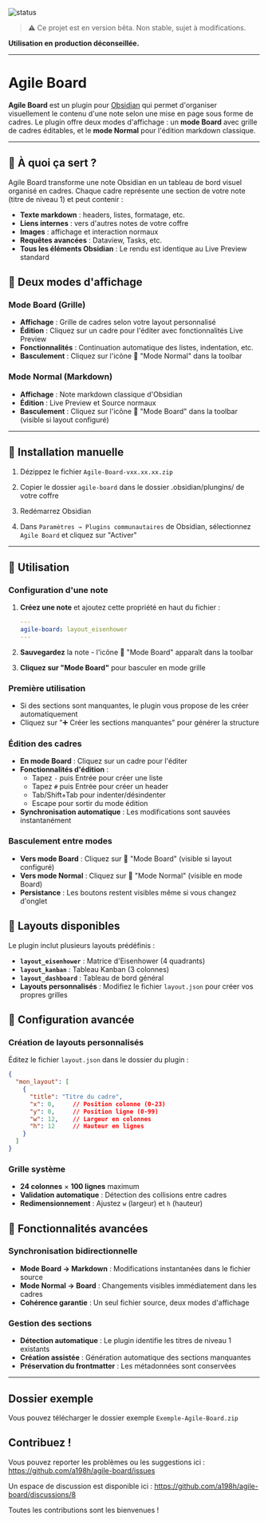 ![status](https://img.shields.io/badge/status-beta-orange)

> ⚠️ Ce projet est en version bêta. Non stable, sujet à modifications.

**Utilisation en production déconseillée.**
***
# Agile Board

**Agile Board** est un plugin pour [Obsidian](https://obsidian.md) qui permet d'organiser visuellement le contenu d'une note selon une mise en page sous forme de cadres. Le plugin offre deux modes d'affichage : un **mode Board** avec grille de cadres éditables, et le **mode Normal** pour l'édition markdown classique.

***

## 🎯 À quoi ça sert ?

Agile Board transforme une note Obsidian en un tableau de bord visuel organisé en cadres. Chaque cadre représente une section de votre note (titre de niveau 1) et peut contenir :

- **Texte markdown** : headers, listes, formatage, etc.
- **Liens internes** : vers d'autres notes de votre coffre
- **Images** : affichage et interaction normaux
- **Requêtes avancées** : Dataview, Tasks, etc.
- **Tous les éléments Obsidian** : Le rendu est identique au Live Preview standard

## 🔄 Deux modes d'affichage

### Mode Board (Grille)
- **Affichage** : Grille de cadres selon votre layout personnalisé
- **Édition** : Cliquez sur un cadre pour l'éditer avec fonctionnalités Live Preview
- **Fonctionnalités** : Continuation automatique des listes, indentation, etc.
- **Basculement** : Cliquez sur l'icône 📄 "Mode Normal" dans la toolbar

### Mode Normal (Markdown)
- **Affichage** : Note markdown classique d'Obsidian
- **Édition** : Live Preview et Source normaux
- **Basculement** : Cliquez sur l'icône 🏢 "Mode Board" dans la toolbar (visible si layout configuré)

***

## 🚀 Installation manuelle

1. Dézippez le fichier `Agile-Board-vxx.xx.xx.zip`

2. Copier le dossier `agile-board` dans le dossier .obsidian/plungins/ de votre coffre 

3. Redémarrez Obsidian

3. Dans `Paramètres → Plugins communautaires` de Obsidian, sélectionnez `Agile Board` et cliquez sur "Activer"

***

## 📝 Utilisation

### Configuration d'une note

1. **Créez une note** et ajoutez cette propriété en haut du fichier :

   ```yaml
   ---
   agile-board: layout_eisenhower
   ---
   ```

2. **Sauvegardez** la note - l'icône 🏢 "Mode Board" apparaît dans la toolbar

3. **Cliquez sur "Mode Board"** pour basculer en mode grille

### Première utilisation

- Si des sections sont manquantes, le plugin vous propose de les créer automatiquement
- Cliquez sur "➕ Créer les sections manquantes" pour générer la structure

### Édition des cadres

- **En mode Board** : Cliquez sur un cadre pour l'éditer
- **Fonctionnalités d'édition** :
  - Tapez `-` puis Entrée pour créer une liste
  - Tapez `#` puis Entrée pour créer un header
  - Tab/Shift+Tab pour indenter/désindenter
  - Escape pour sortir du mode édition
- **Synchronisation automatique** : Les modifications sont sauvées instantanément

### Basculement entre modes

- **Vers mode Board** : Cliquez sur 🏢 "Mode Board" (visible si layout configuré)
- **Vers mode Normal** : Cliquez sur 📄 "Mode Normal" (visible en mode Board)
- **Persistance** : Les boutons restent visibles même si vous changez d'onglet

## 🎨 Layouts disponibles

Le plugin inclut plusieurs layouts prédéfinis :

- **`layout_eisenhower`** : Matrice d'Eisenhower (4 quadrants)
- **`layout_kanban`** : Tableau Kanban (3 colonnes)
- **`layout_dashboard`** : Tableau de bord général
- **Layouts personnalisés** : Modifiez le fichier `layout.json` pour créer vos propres grilles

## 🔧 Configuration avancée

### Création de layouts personnalisés

Éditez le fichier `layout.json` dans le dossier du plugin :

```json
{
  "mon_layout": [
    {
      "title": "Titre du cadre",
      "x": 0,     // Position colonne (0-23)
      "y": 0,     // Position ligne (0-99)
      "w": 12,    // Largeur en colonnes
      "h": 12     // Hauteur en lignes
    }
  ]
}
```

### Grille système

- **24 colonnes** × **100 lignes** maximum
- **Validation automatique** : Détection des collisions entre cadres
- **Redimensionnement** : Ajustez `w` (largeur) et `h` (hauteur)

## 🚀 Fonctionnalités avancées

### Synchronisation bidirectionnelle

- **Mode Board → Markdown** : Modifications instantanées dans le fichier source
- **Mode Normal → Board** : Changements visibles immédiatement dans les cadres
- **Cohérence garantie** : Un seul fichier source, deux modes d'affichage

### Gestion des sections

- **Détection automatique** : Le plugin identifie les titres de niveau 1 existants
- **Création assistée** : Génération automatique des sections manquantes
- **Préservation du frontmatter** : Les métadonnées sont conservées

***

## Dossier exemple

Vous pouvez télécharger le dossier exemple `Exemple-Agile-Board.zip`


## Contribuez !

Vous pouvez reporter les problèmes ou les suggestions ici : https://github.com/a198h/agile-board/issues

Un espace de discussion est disponible ici : https://github.com/a198h/agile-board/discussions/8

Toutes les contributions sont les bienvenues !